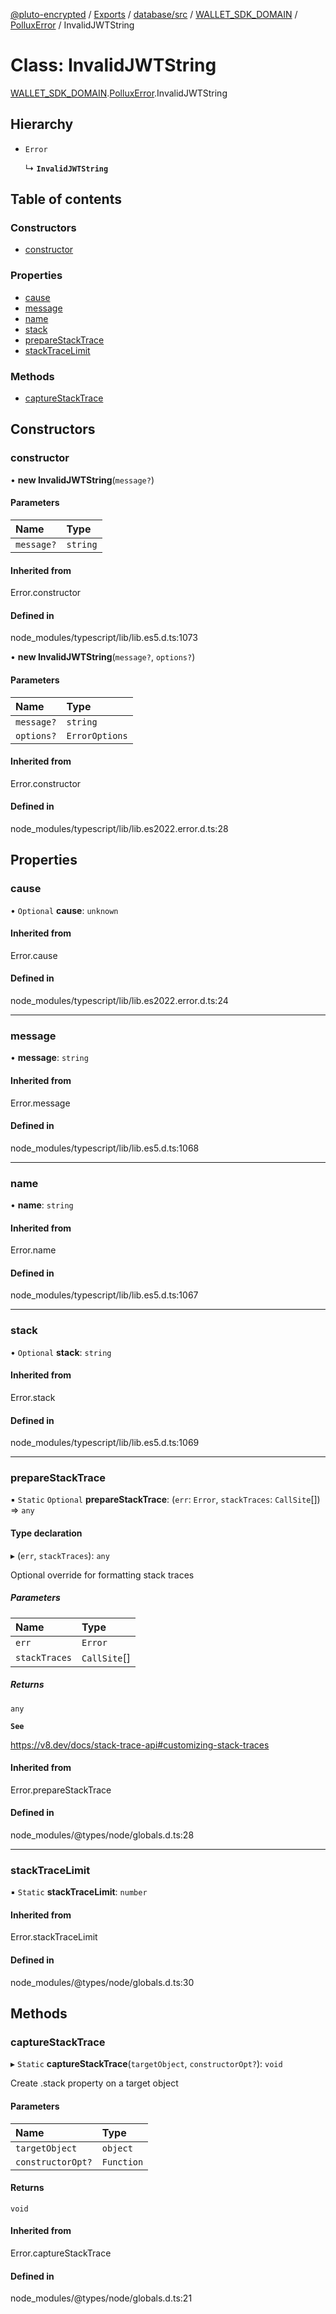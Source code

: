 [@pluto-encrypted](../README.md) / [Exports](../modules.md) / [database/src](../modules/database_src.md) / [WALLET\_SDK\_DOMAIN](../modules/database_src.WALLET_SDK_DOMAIN.md) / [PolluxError](../modules/database_src.WALLET_SDK_DOMAIN.PolluxError.md) / InvalidJWTString

# Class: InvalidJWTString

[WALLET\_SDK\_DOMAIN](../modules/database_src.WALLET_SDK_DOMAIN.md).[PolluxError](../modules/database_src.WALLET_SDK_DOMAIN.PolluxError.md).InvalidJWTString

## Hierarchy

- `Error`

  ↳ **`InvalidJWTString`**

## Table of contents

### Constructors

- [constructor](database_src.WALLET_SDK_DOMAIN.PolluxError.InvalidJWTString.md#constructor)

### Properties

- [cause](database_src.WALLET_SDK_DOMAIN.PolluxError.InvalidJWTString.md#cause)
- [message](database_src.WALLET_SDK_DOMAIN.PolluxError.InvalidJWTString.md#message)
- [name](database_src.WALLET_SDK_DOMAIN.PolluxError.InvalidJWTString.md#name)
- [stack](database_src.WALLET_SDK_DOMAIN.PolluxError.InvalidJWTString.md#stack)
- [prepareStackTrace](database_src.WALLET_SDK_DOMAIN.PolluxError.InvalidJWTString.md#preparestacktrace)
- [stackTraceLimit](database_src.WALLET_SDK_DOMAIN.PolluxError.InvalidJWTString.md#stacktracelimit)

### Methods

- [captureStackTrace](database_src.WALLET_SDK_DOMAIN.PolluxError.InvalidJWTString.md#capturestacktrace)

## Constructors

### constructor

• **new InvalidJWTString**(`message?`)

#### Parameters

| Name | Type |
| :------ | :------ |
| `message?` | `string` |

#### Inherited from

Error.constructor

#### Defined in

node_modules/typescript/lib/lib.es5.d.ts:1073

• **new InvalidJWTString**(`message?`, `options?`)

#### Parameters

| Name | Type |
| :------ | :------ |
| `message?` | `string` |
| `options?` | `ErrorOptions` |

#### Inherited from

Error.constructor

#### Defined in

node_modules/typescript/lib/lib.es2022.error.d.ts:28

## Properties

### cause

• `Optional` **cause**: `unknown`

#### Inherited from

Error.cause

#### Defined in

node_modules/typescript/lib/lib.es2022.error.d.ts:24

___

### message

• **message**: `string`

#### Inherited from

Error.message

#### Defined in

node_modules/typescript/lib/lib.es5.d.ts:1068

___

### name

• **name**: `string`

#### Inherited from

Error.name

#### Defined in

node_modules/typescript/lib/lib.es5.d.ts:1067

___

### stack

• `Optional` **stack**: `string`

#### Inherited from

Error.stack

#### Defined in

node_modules/typescript/lib/lib.es5.d.ts:1069

___

### prepareStackTrace

▪ `Static` `Optional` **prepareStackTrace**: (`err`: `Error`, `stackTraces`: `CallSite`[]) => `any`

#### Type declaration

▸ (`err`, `stackTraces`): `any`

Optional override for formatting stack traces

##### Parameters

| Name | Type |
| :------ | :------ |
| `err` | `Error` |
| `stackTraces` | `CallSite`[] |

##### Returns

`any`

**`See`**

https://v8.dev/docs/stack-trace-api#customizing-stack-traces

#### Inherited from

Error.prepareStackTrace

#### Defined in

node_modules/@types/node/globals.d.ts:28

___

### stackTraceLimit

▪ `Static` **stackTraceLimit**: `number`

#### Inherited from

Error.stackTraceLimit

#### Defined in

node_modules/@types/node/globals.d.ts:30

## Methods

### captureStackTrace

▸ `Static` **captureStackTrace**(`targetObject`, `constructorOpt?`): `void`

Create .stack property on a target object

#### Parameters

| Name | Type |
| :------ | :------ |
| `targetObject` | `object` |
| `constructorOpt?` | `Function` |

#### Returns

`void`

#### Inherited from

Error.captureStackTrace

#### Defined in

node_modules/@types/node/globals.d.ts:21
